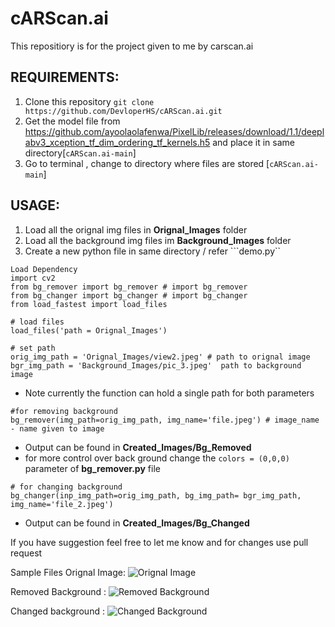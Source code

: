 # cARScan.ai
This repositiory  is for the project given to me by carscan.ai


REQUIREMENTS:
---------------------------------------------------------
1. Clone this repository 
 ``` git clone https://github.com/DevloperHS/cARScan.ai.git ```
2. Get the model file from https://github.com/ayoolaolafenwa/PixelLib/releases/download/1.1/deeplabv3_xception_tf_dim_ordering_tf_kernels.h5
  and place it in same directory[```cARScan.ai-main```] 
3. Go to terminal , change to directory where files are stored [```cARScan.ai-main```] 

USAGE:
-----------------------------------------------------
 1. Load all the orignal img files in **Orignal_Images** folder
 2. Load all the background img files im **Background_Images** folder
 3. Create a new python file in same directory / refer ```demo.py``
 ```
Load Dependency
import cv2
from bg_remover import bg_remover # import bg_remover
from bg_changer import bg_changer # import bg_changer
from load_fastest import load_files

# load files
load_files('path = Orignal_Images') 

# set path
orig_img_path = 'Orignal_Images/view2.jpeg' # path to orignal image
bgr_img_path = 'Background_Images/pic_3.jpeg'  path to background image
```
* Note currently the function can hold a single path for both parameters

 ```
 #for removing background 
 bg_remover(img_path=orig_img_path, img_name='file.jpeg') # image_name - name given to image
 ```
* Output can be found in **Created_Images/Bg_Removed**
* for more control over back ground change the ```colors = (0,0,0)``` parameter of **bg_remover.py** file

```
# for changing background
bg_changer(inp_img_path=orig_img_path, bg_img_path= bgr_img_path, img_name='file_2.jpeg') 
```
* Output can be found in **Created_Images/Bg_Changed**

If you have suggestion feel free to let me know and for changes use pull request

Sample Files
Orignal Image:
![Orignal Image](https://user-images.githubusercontent.com/74095712/126471194-1caed3ae-5e17-43d1-b507-29d18a2a8e9a.jpeg)

Removed Background :
![Removed Background](https://user-images.githubusercontent.com/74095712/126470803-de216a76-78c7-4df7-8de8-aa0638114d66.jpeg)

Changed background :
![Changed Background](https://user-images.githubusercontent.com/74095712/126470990-112b8d60-7333-4c7a-bb45-77d4b495a7bb.jpeg)
